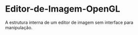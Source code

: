 # Editor-de-Imagem-OpenGL
A estrutura interna de um editor de imagem sem interface para manipulação.

